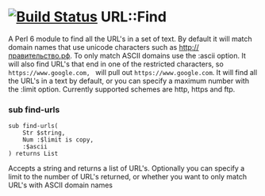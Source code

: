 [![Build Status](https://travis-ci.org/samcv/URL-Find.svg?branch=master)](https://travis-ci.org/samcv/URL-Find)
URL::Find
=========

A Perl 6 module to find all the URL's in a set of text. By default it will match domain names that use unicode characters such as http://правительство.рф. To only match ASCII domains use the :ascii option. It will also find URL's that end in one of the restricted characters, so `https://www.google.com, ` will pull out `https://www.google.com`. It will find all the URL's in a text by default, or you can specify a maximum number with the :limit option. Currently supported schemes are http, https and ftp.

### sub find-urls

```
sub find-urls(
    Str $string,
    Num :$limit is copy,
    :$ascii
) returns List
```

Accepts a string and returns a list of URL's. Optionally you can specify a limit to the number of URL's returned, or whether you want to only match URL's with ASCII domain names
